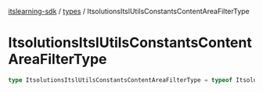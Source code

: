 [itslearning-sdk](../../modules.md) / [types](../index.md) / ItsolutionsItslUtilsConstantsContentAreaFilterType

# ItsolutionsItslUtilsConstantsContentAreaFilterType

```ts
type ItsolutionsItslUtilsConstantsContentAreaFilterType = typeof ItsolutionsItslUtilsConstantsContentAreaFilterType[keyof typeof ItsolutionsItslUtilsConstantsContentAreaFilterType];
```
